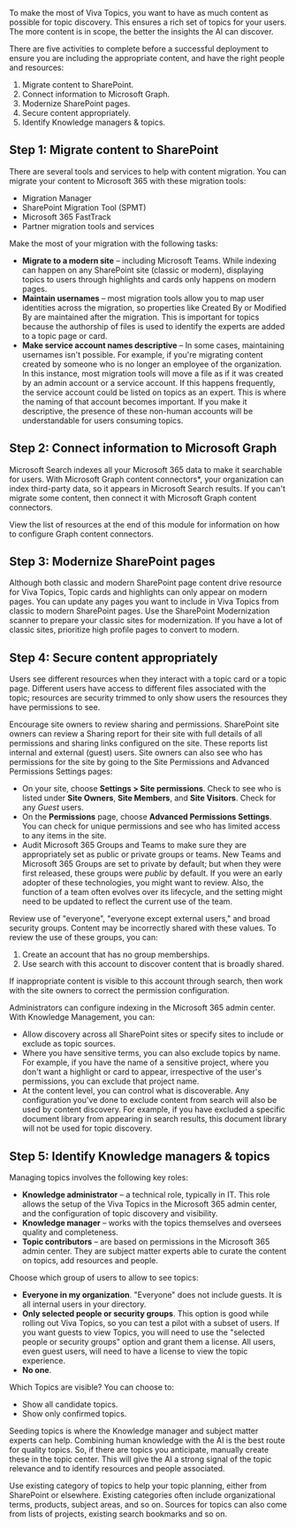 To make the most of Viva Topics, you want to have as much content as possible for topic discovery. This ensures a rich set of topics for your users. The more content is in scope, the better the insights the AI can discover.

There are five activities to complete before a successful deployment to ensure you are including the appropriate content, and have the right people and resources:

1. Migrate content to SharePoint.
2. Connect information to Microsoft Graph.
3. Modernize SharePoint pages.
4. Secure content appropriately.
5. Identify Knowledge managers & topics.

## Step 1: Migrate content to SharePoint

There are several tools and services to help with content migration. You can migrate your content to Microsoft 365 with these migration tools:

- Migration Manager
- SharePoint Migration Tool (SPMT)
- Microsoft 365 FastTrack
- Partner migration tools and services

Make the most of your migration with the following tasks:

- **Migrate to a modern site** – including Microsoft Teams. While indexing can happen on any SharePoint site (classic or modern), displaying topics to users through highlights and cards only happens on modern pages.
- **Maintain usernames** – most migration tools allow you to map user identities across the migration, so properties like Created By or Modified By are maintained after the migration. This is important for topics because the authorship of files is used to identify the experts are added to a topic page or card. 
- **Make service account names descriptive** – In some cases, maintaining usernames isn't possible. For example, if you're migrating content created by someone who is no longer an employee of the organization. In this instance, most migration tools will move a file as if it was created by an admin account or a service account. If this happens frequently, the service account could be listed on topics as an expert. This is where the naming of that account becomes important. If you make it descriptive, the presence of these non-human accounts will be understandable for users consuming topics.

## Step 2: Connect information to Microsoft Graph

Microsoft Search indexes all your Microsoft 365 data to make it searchable for users. With Microsoft Graph content connectors*, your organization can index third-party data, so it appears in Microsoft Search results. If you can't migrate some content, then connect it with Microsoft Graph content connectors.

View the list of resources at the end of this module for information on how to configure Graph content connectors.  

## Step 3: Modernize SharePoint pages

Although both classic and modern SharePoint page content drive resource for Viva Topics, Topic cards and highlights can only appear on modern pages. You can update any pages you want to include in Viva Topics from classic to modern SharePoint pages. Use the SharePoint Modernization scanner to prepare your classic sites for modernization. If you have a lot of classic sites, prioritize high profile pages to convert to modern.

## Step 4: Secure content appropriately

Users see different resources when they interact with a topic card or a topic page. Different users have access to different files associated with the topic; resources are security trimmed to only show users the resources they have permissions to see.

Encourage site owners to review sharing and permissions. SharePoint site owners can review a Sharing report for their site with full details of all permissions and sharing links configured on the site. These reports list internal and external (guest) users. Site owners can also see who has permissions for the site by going to the Site Permissions and Advanced Permissions Settings pages:

- On your site, choose **Settings > Site permissions**. Check to see who is listed under **Site Owners**, **Site Members**, and **Site Visitors**. Check for any *Guest* users.
- On the **Permissions** page, choose **Advanced Permissions Settings**. You can check for unique permissions and see who has limited access to any items in the site.
- Audit Microsoft 365 Groups and Teams to make sure they are appropriately set as public or private groups or teams. New Teams and Microsoft 365 Groups are set to private by default; but when they were first released, these groups were *public* by default. If you were an early adopter of these technologies, you might want to review. Also, the function of a team often evolves over its lifecycle, and the setting might need to be updated to reflect the current use of the team.

Review use of "everyone", "everyone except external users," and broad security groups. Content may be incorrectly shared with these values. To review the use of these groups, you can:

1. Create an account that has no group memberships.
1. Use search with this account to discover content that is broadly shared.

If inappropriate content is visible to this account through search, then work with the site owners to correct the permission configuration.

Administrators can configure indexing in the Microsoft 365 admin center. With Knowledge Management, you can:

- Allow discovery across all SharePoint sites or specify sites to include or exclude as topic sources.
- Where you have sensitive terms, you can also exclude topics by name. For example, if you have the name of a sensitive project, where you don't want a highlight or card to appear, irrespective of the user's permissions, you can exclude that project name.
- At the content level, you can control what is discoverable. Any configuration you've done to exclude content from search will also be used by content discovery. For example, if you have excluded a specific document library from appearing in search results, this document library will not be used for topic discovery.

## Step 5: Identify Knowledge managers & topics

Managing topics involves the following key roles:

- **Knowledge administrator** – a technical role, typically in IT. This role allows the setup of the Viva Topics in the Microsoft 365 admin center, and the configuration of topic discovery and visibility.
- **Knowledge manager** – works with the topics themselves and oversees quality and completeness.
- **Topic contributors** – are based on permissions in the Microsoft 365 admin center. They are subject matter experts able to curate the content on topics, add resources and people.

Choose which group of users to allow to see topics:

- **Everyone in my organization**. "Everyone" does not include guests. It is all internal users in your directory.
- **Only selected people or security groups**. This option is good while rolling out Viva Topics, so you can test a pilot with a subset of users. If you want guests to view Topics, you will need to use the "selected people or security groups" option and grant them a license. All users, even guest users, will need to have a license to view the topic experience.  
- **No one**.

Which Topics are visible? You can choose to:

- Show all candidate topics.
- Show only confirmed topics.

Seeding topics is where the Knowledge manager and subject matter experts can help. Combining human knowledge with the AI is the best route for quality topics. So, if there are topics you anticipate, manually create these in the topic center. This will give the AI a strong signal of the topic relevance and to identify resources and people associated.

Use existing category of topics to help your topic planning, either from SharePoint or elsewhere. Existing categories often include organizational terms, products, subject areas, and so on. Sources for topics can also come from lists of projects, existing search bookmarks and so on.
